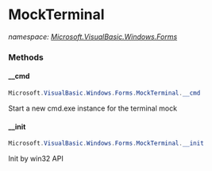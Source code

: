 ﻿# MockTerminal
_namespace: [Microsoft.VisualBasic.Windows.Forms](./index.md)_





### Methods

#### __cmd
```csharp
Microsoft.VisualBasic.Windows.Forms.MockTerminal.__cmd
```
Start a new cmd.exe instance for the terminal mock

#### __init
```csharp
Microsoft.VisualBasic.Windows.Forms.MockTerminal.__init
```
Init by win32 API


